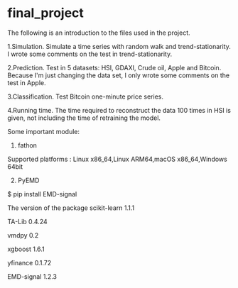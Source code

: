 # final_project
The following is an introduction to the files used in the project.

1.Simulation. Simulate a time series with random walk and trend-stationarity.
I wrote some comments on the test in trend-stationarity.

2.Prediction. Test in 5 datasets: HSI, GDAXI, Crude oil, Apple and Bitcoin.
Because I'm just changing the data set, I only wrote some comments on the test in Apple. 

3.Classification. Test Bitcoin one-minute price series.

4.Running time. The time required to reconstruct the data 100 times in HSI is given, not including the time of retraining the model.



Some important module:

1. fathon

Supported platforms : Linux x86_64,Linux ARM64,macOS x86_64,Windows 64bit

2. PyEMD

$ pip install EMD-signal



The version of the package
scikit-learn            1.1.1

TA-Lib                  0.4.24

vmdpy                   0.2

xgboost                 1.6.1

yfinance                0.1.72

EMD-signal              1.2.3
